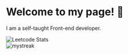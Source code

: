 # Welcome to my page! 👋 

I am a self-taught Front-end developer.

![Leetcode Stats](https://leetcard.jacoblin.cool/kirillmihalych?ext=heatmap)<br>
<img src="https://github-readme-streak-stats.herokuapp.com/?user=kirillmihalych&theme=tokyonight" alt="mystreak"/>
